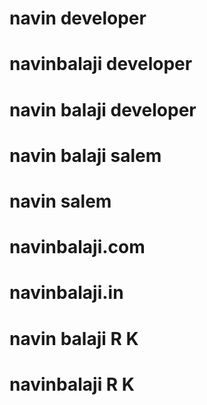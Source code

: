 # navin developer

# navinbalaji developer

# navin balaji developer

# navin balaji salem

# navin salem

# navinbalaji.com

# navinbalaji.in

# navin balaji R K 


# navinbalaji R K

